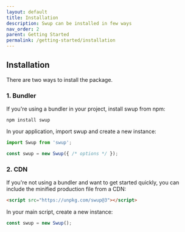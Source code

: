 ```yaml
---
layout: default
title: Installation
description: Swup can be installed in few ways
nav_order: 2
parent: Getting Started
permalink: /getting-started/installation
---
```


## Installation

There are two ways to install the package.

### 1. Bundler

If you're using a bundler in your project, install swup from npm:

```shell
npm install swup
```

In your application, import swup and create a new instance:

```js
import Swup from 'swup';

const swup = new Swup({ /* options */ });
```

### 2. CDN

If you're not using a bundler and want to get started quickly, you can include the minified production file from a CDN:

```html
<script src="https://unpkg.com/swup@3"></script>
```

In your main script, create a new instance:

```javascript
const swup = new Swup();
```
